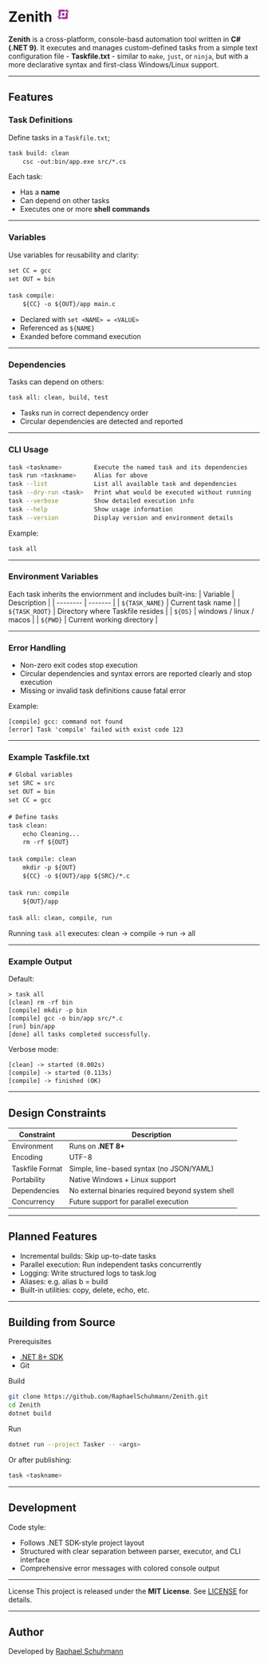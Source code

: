 # Zenith <img src="assets/Zenith_Logo.png" width=30>

**Zenith** is a cross-platform, console-basd automation tool written in **C# (.NET 9)**.
It executes and manages custom-defined tasks from a simple text configuration file - **Taskfile.txt** - similar to `make`, `just`, or `ninja`, but with a more declarative
syntax and first-class Windows/Linux support.

---

## Features

### Task Definitions
Define tasks in a `Taskfile.txt`;
```txt
task build: clean
    csc -out:bin/app.exe src/*.cs
```    
Each task:
- Has a **name**
- Can depend on other tasks
- Executes one or more **shell commands**

---

### Variables

Use variables for reusability and clarity:
```txt
set CC = gcc
set OUT = bin

task compile:
    ${CC} -o ${OUT}/app main.c
```

- Declared with `set <NAME> = <VALUE>`
- Referenced as `${NAME}`
- Exanded before command execution

---

### Dependencies

Tasks can depend on others:
```txt
task all: clean, build, test
```
- Tasks run in correct dependency order
- Circular dependencies are detected and reported

---

### CLI Usage

```bash
task <taskname>         Execute the named task and its dependencies
task run <taskname>     Alias for above
task --list             List all available task and dependencies
task --dry-run <task>   Print what would be executed without running
task --verbose          Show detailed execution info
task --help             Show usage information
task --version          Display version and environment details
```
Example:
```bash
task all
```

---

### Environment Variables
Each task inherits the enviornment and includes built-ins:
| Variable    | Description |
| -------- | ------- |
| `${TASK_NAME}`  | Current task name    |
| `${TASK_ROOT}` | Directory where Taskfile resides     |
| `${OS}`    | windows / linux / macos    |
| `${PWD}`    | Current working directory    |

---

### Error Handling
- Non-zero exit codes stop execution
- Circular dependencies and syntax errors are reported clearly and stop execution
- Missing or invalid task definitions cause fatal error

Example:
```
[compile] gcc: command not found
[error] Task 'compile' failed with exist code 123
```

---
### Example Taskfile.txt
```txt
# Global variables
set SRC = src
set OUT = bin
set CC = gcc

# Define tasks
task clean:
    echo Cleaning...
    rm -rf ${OUT}

task compile: clean
    mkdir -p ${OUT}
    ${CC} -o ${OUT}/app ${SRC}/*.c

task run: compile
    ${OUT}/app

task all: clean, compile, run
```

Running `task all` executes:
clean → compile → run → all

---

### Example Output
Default:
```
> task all
[clean] rm -rf bin
[compile] mkdir -p bin
[compile] gcc -o bin/app src/*.c
[run] bin/app
[done] all tasks completed successfully.
```

Verbose mode:

```
[clean] -> started (0.002s)
[compile] -> started (0.113s)
[compile] -> finished (OK)
```

---

## Design Constraints
| Constraint      | Description                                       |
| --------------- | ------------------------------------------------- |
| Environment     | Runs on **.NET 8+**                               |
| Encoding        | UTF-8                                             |
| Taskfile Format | Simple, line-based syntax (no JSON/YAML)          |
| Portability     | Native Windows + Linux support                    |
| Dependencies    | No external binaries required beyond system shell |
| Concurrency     | Future support for parallel execution             |

---
## Planned Features

- Incremental builds: Skip up-to-date tasks
- Parallel execution: Run independent tasks concurrently
- Logging: Write structured logs to task.log
- Aliases: e.g. alias b = build
- Built-in utilities: copy, delete, echo, etc.

---
## Building from Source
Prerequisites
- [.NET 8+ SDK](https://dotnet.microsoft.com/download/dotnet/9.0)
- Git

Build
```bash
git clone https://github.com/RaphaelSchuhmann/Zenith.git
cd Zenith
dotnet build
```
Run
```bash
dotnet run --project Tasker -- <args>
```
Or after publishing:
```bash
task <taskname>
```
---
## Development
Code style:
- Follows .NET SDK-style project layout
- Structured with clear separation between parser, executor, and CLI interface
- Comprehensive error messages with colored console output

---
License
This project is released under the **MIT License**.
See [LICENSE](LICENSE.txt) for details.

---
## Author
Developed by [Raphael Schuhmann](https://github.com/RaphaelSchuhmann)
